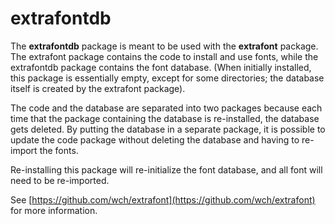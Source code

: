 # extrafontdb

The **extrafontdb** package is meant to be used with the **extrafont** package. The
extrafont package contains the code to install and use fonts, while the extrafontdb
package contains the font database. (When initially installed, this package
is essentially empty, except for some directories; the database itself is
created by the extrafont package).

The code and the database are separated into two packages because each time
that the package containing the database is re-installed, the database gets
deleted. By putting the database in a separate package, it is possible to
update the code package without deleting the database and having to re-import
the fonts.

Re-installing this package will re-initialize the font database, and all
font will need to be re-imported.

See [https://github.com/wch/extrafont](https://github.com/wch/extrafont) for more
information.
